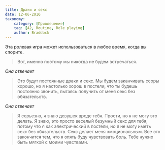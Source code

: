 ```yaml
---
title: Драки и секс
date: 12-06-2016
taxonomy:
    category: [Привлечение]
	tag: [A2, Routine, Role playing]
	author: Braddock
---
```


Эта ролевая игра может использоваться в любое время, когда вы спорите.

> Вот, именно поэтому мы никогда не будем встречаться.

*Она отвечает*

> Это будут постоянные драки и секс. Мы будем заканчивать ссоры хорошо, но я настолько хорош в постели, что ты будешь постоянно звонить, пытаясь получить от меня секс без обязательств.

*Она отвечает*

> Я серьезно, я знаю девушек вроде тебя. Прости, но я не могу это делать. Я знаю, это просто веселый безумный секс для тебя, потому что я как электрический в постели, но я не могу иметь секс без обязательств. Секс делает меня эмоциональным. Все это закончится тем, что я опять буду чувствовать боль. Тебе нужно быть мягкой с моими чувствами.